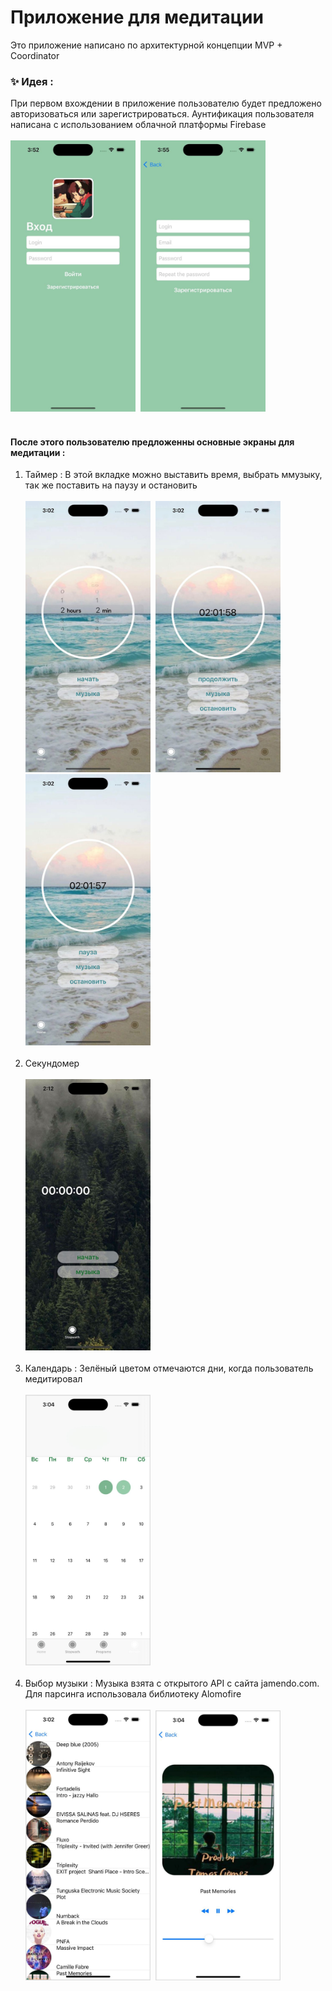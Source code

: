 # Приложение для медитации 
<a>Это приложение написано по архитектурной концепции MVP + Coordinator</a>
### ✨ Идея :
   При первом вхождении в приложение пользователю будет предложено авторизоваться или зарегистрироваться. Аунтификация пользователя написана с использованием облачной платформы Firebase
   <br>
   <br>
   <img src="https://github.com/lirummirul/TinkoffPractice/blob/main/img/2023-08-12%2014.21.51.jpg" title="Login" alt="Login" width="200" higth="200"/>&nbsp;
   <img src="https://github.com/lirummirul/TinkoffPractice/blob/main/img/2023-08-12%2014.22.28.jpg" title="Login" alt="Login" width="200" higth="200"/>&nbsp;
   <br>
   <br>
#### После этого пользователю предложенны основные экраны для медитации :
1. Таймер : В этой вкладке можно выставить время, выбрать ммузыку, так же поставить на паузу и остановить 
   <br>
   <br>
   <img src="https://github.com/lirummirul/TinkoffPractice/blob/main/img/2023-08-12%2014.23.43.jpg" title="Login" alt="Login" width="200" higth="200"/>&nbsp;
   <img src="https://github.com/lirummirul/TinkoffPractice/blob/main/img/2023-08-12%2014.23.49.jpg" title="Login" alt="Login" width="200" higth="200"/>&nbsp;
   <img src="https://github.com/lirummirul/TinkoffPractice/blob/main/img/2023-08-12%2014.23.55.jpg" title="Login" alt="Login" width="200" higth="200"/>&nbsp;
   <br>
   <br>
2. Секундомер
   <br>
   <br>
   <img src="https://github.com/lirummirul/TinkoffPractice/blob/main/img/2023-08-12%2014.24.01.jpg" title="Login" alt="Login" width="200" higth="200"/>&nbsp;
   <br>
   <br>
3. Календарь : Зелёный цветом отмечаются дни, когда пользователь медитировал
   <br>
   <br>
   <img src="https://github.com/lirummirul/TinkoffPractice/blob/main/img/2023-08-12%2014.24.06.jpg" title="Login" alt="Login" width="200" higth="200"/>&nbsp;
   <br>
   <br>
4. Выбор музыки : Музыка взята с открытого API с сайта jamendo.com. Для парсинга использовала библиотеку Alomofire
   <br>
   <br>
   <img src="https://github.com/lirummirul/TinkoffPractice/blob/main/img/2023-08-12%2014.24.11.jpg" title="Login" alt="Login" width="200" higth="200"/>&nbsp;
   <img src="https://github.com/lirummirul/TinkoffPractice/blob/main/img/2023-08-12%2014.24.16.jpg" title="Login" alt="Login" width="200" higth="200"/>&nbsp;
